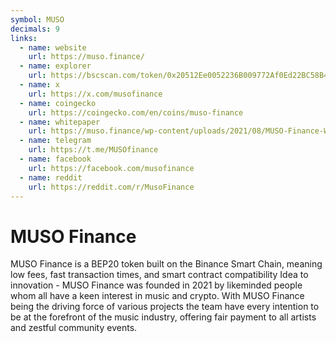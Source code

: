 ```yaml
---
symbol: MUSO
decimals: 9
links:
  - name: website
    url: https://muso.finance/
  - name: explorer
    url: https://bscscan.com/token/0x20512Ee0052236B009772Af0Ed22BC58B40c27B9
  - name: x
    url: https://x.com/musofinance
  - name: coingecko
    url: https://coingecko.com/en/coins/muso-finance
  - name: whitepaper
    url: https://muso.finance/wp-content/uploads/2021/08/MUSO-Finance-Whitepaper.pdf
  - name: telegram
    url: https://t.me/MUSOfinance
  - name: facebook
    url: https://facebook.com/musofinance
  - name: reddit
    url: https://reddit.com/r/MusoFinance
---
```


# MUSO Finance

MUSO Finance is a BEP20 token built on the Binance Smart Chain, meaning low fees, fast transaction times, and smart contract compatibility Idea to innovation - MUSO Finance was founded in 2021 by likeminded people whom all have a keen interest in music and crypto. With MUSO Finance being the driving force of various projects the team have every intention to be at the forefront of the music industry, offering fair payment to all artists and zestful community events.
